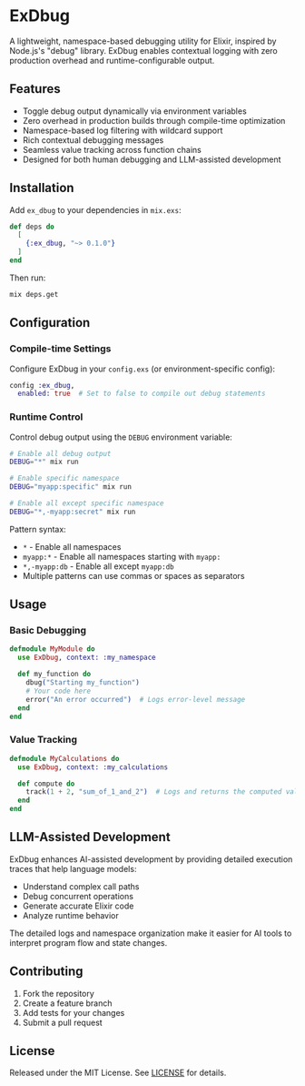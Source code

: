 # ExDbug

A lightweight, namespace-based debugging utility for Elixir, inspired by Node.js's "debug" library. ExDbug enables contextual logging with zero production overhead and runtime-configurable output.

## Features

- Toggle debug output dynamically via environment variables
- Zero overhead in production builds through compile-time optimization
- Namespace-based log filtering with wildcard support 
- Rich contextual debugging messages
- Seamless value tracking across function chains
- Designed for both human debugging and LLM-assisted development

## Installation

Add `ex_dbug` to your dependencies in `mix.exs`:

```elixir
def deps do
  [
    {:ex_dbug, "~> 0.1.0"}
  ]
end
```

Then run:

```bash
mix deps.get
```

## Configuration

### Compile-time Settings

Configure ExDbug in your `config.exs` (or environment-specific config):

```elixir
config :ex_dbug,
  enabled: true  # Set to false to compile out debug statements
```

### Runtime Control

Control debug output using the `DEBUG` environment variable:

```bash
# Enable all debug output
DEBUG="*" mix run

# Enable specific namespace
DEBUG="myapp:specific" mix run

# Enable all except specific namespace
DEBUG="*,-myapp:secret" mix run
```

Pattern syntax:
- `*` - Enable all namespaces
- `myapp:*` - Enable all namespaces starting with `myapp:`
- `*,-myapp:db` - Enable all except `myapp:db`
- Multiple patterns can use commas or spaces as separators

## Usage

### Basic Debugging

```elixir
defmodule MyModule do
  use ExDbug, context: :my_namespace

  def my_function do
    dbug("Starting my_function")
    # Your code here
    error("An error occurred")  # Logs error-level message
  end
end
```

### Value Tracking

```elixir
defmodule MyCalculations do
  use ExDbug, context: :my_calculations

  def compute do
    track(1 + 2, "sum_of_1_and_2")  # Logs and returns the computed value
  end
end
```

## LLM-Assisted Development

ExDbug enhances AI-assisted development by providing detailed execution traces that help language models:

- Understand complex call paths
- Debug concurrent operations
- Generate accurate Elixir code
- Analyze runtime behavior

The detailed logs and namespace organization make it easier for AI tools to interpret program flow and state changes.

## Contributing

1. Fork the repository
2. Create a feature branch
3. Add tests for your changes
4. Submit a pull request

## License

Released under the MIT License. See [LICENSE](LICENSE) for details.